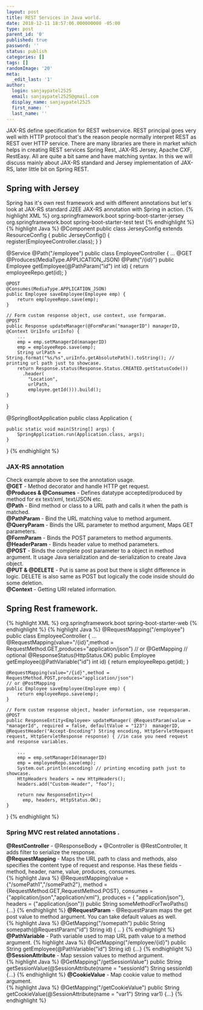 ```yaml
---
layout: post
title: REST Services in Java world. 
date: 2018-12-11 18:57:06.000000000 -05:00
type: post
parent_id: '0'
published: true
password: ''
status: publish
categories: []
tags: []
randomImage: '20'
meta:
  _edit_last: '1'
author:
  login: sanjaypatel2525
  email: sanjaypatel2525@gmail.com
  display_name: sanjaypatel2525
  first_name: ''
  last_name: ''
---
```

JAX-RS define specification for REST webservice. REST principal goes very well with HTTP protocol that's the reason people normally interpret REST as REST over HTTP service. There are many libraries are there in market which helps in creating REST services Spring Rest, JAX-RS Jersey, Apache CXF, RestEasy. All are quite a bit same and have matching syntax. In this we will discuss mainly about JAX-RS standard and Jersey implementation of JAX-RS, later little bit on Spring REST.

## Spring with Jersey
Spring has it's own rest framework and with different annotations but let's look at JAX-RS standard J2EE JAX-RS annotation with Spring in action. 
{% highlight XML %}
<dependencies>
    <dependency>
        <groupId>org.springframework.boot</groupId>
        <artifactId>spring-boot-starter-jersey</artifactId>
    </dependency>
    <dependency>
        <groupId>org.springframework.boot</groupId>
        <artifactId>spring-boot-starter-test</artifactId>
        <scope>test</scope>
    </dependency>
</dependencies>
{% endhighlight  %}
{% highlight Java %}
@Component
public class JerseyConfig extends ResourceConfig
{
    public JerseyConfig()
    {
        register(EmployeeController.class);
    }
}

@Service
@Path("/employee")
public class EmployeeController {
    ...
    @GET
    @Produces(MediaType.APPLICATION_JSON)
    @Path("/{id}")
    public Employee getEmployee(@PathParam("id") int id) {
        return employeeRepo.get(id);
    }

    @POST
    @Consumes(MediaType.APPLICATION_JSON)
    public Employee saveEmployee(Employee emp) {
        return employeeRepo.save(emp);
    }

    // Form custom response object, use context, use formparam.
    @POST
    public Response updateManager(@FormParam("managerID") managerID, @Context UriInfo uriInfo) {
        ...
        emp = emp.setManagerId(managerID)
        emp = employeeRepo.save(emp);
        String urlPath = String.format("%s/%s",uriInfo.getAbsolutePath().toString(); // printing url path just to showcase.
        return Response.status(Response.Status.CREATED.getStatusCode())
          .header(
            "Location", 
            urlPath, 
            employee.getId())).build();
    }

}

@SpringBootApplication
public class Application {

    public static void main(String[] args) {
        SpringApplication.run(Application.class, args);
    }
}
{% endhighlight  %}

### JAX-RS annotation
Check example above to see the annotation usage.  
**@GET** - Method decorator and handle HTTP get request.  
**@Produces & @Consumes** - Defines datatype accepted/produced by method for ex text/xml, text/JSON etc.  
**@Path** - Bind method or class to a URL path and calls it when the path is matched.  
**@PathParam** - Bind the URL matching value to method argument.  
**@QueryParam** - Binds the URL parameter to method argument, Maps GET parameters.  
**@FormParam** - Binds the POST parameters to method arguments.  
**@HeaderParam** - Binds header value to method parameters.  
**@POST** - Binds the complete post parameter to a object in method argument. It usage Java serialization and de-serialization to create Java object.  
**@PUT & @DELETE** - Put is same as post but there is slight difference in logic. DELETE is also same as POST but logically the code inside should do some deletion.  
**@Context** - Getting URI related information.  

## Spring Rest framework.
{% highlight XML %}
<dependency>
  <groupId>org.springframework.boot</groupId>
  <artifactId>spring-boot-starter-web</artifactId>
</dependency>
{% endhighlight  %}
{% highlight Java %}
@RequestMapping("/employee")
public class EmployeeController {
    ...
    @RequestMapping(value="/{id}",method = RequestMethod.GET,produces="application/json")
    // or @GetMapping
    // optional @ResponseStatus(HttpStatus.OK)
    public Employee getEmployee(@PathVariable("id") int id) {
        return employeeRepo.get(id);
    }

    @RequestMapping(value="/{id}",method = RequestMethod.POST,produces="application/json")
    // or @PostMapping
    public Employee saveEmployee(Employee emp) {
        return employeeRepo.save(emp);
    }

    // Form custom response object, header information, use requesparam.
    @POST
    public ResponseEntity<Employee> updateManager( @RequestParam(value = "managerId", required = false, defaultValue = "123")  managerID, @RequestHeader("Accept-Encoding") String encoding, HttpServletRequest request, HttpServletResponse response) { //in case you need request and response variables. 
        
        ...
        emp = emp.setManagerId(managerID)
        emp = employeeRepo.save(emp);
        System.out.println(encoding) // printing encoding path just to showcase.
        HttpHeaders headers = new HttpHeaders();
        headers.add("Custom-Header", "foo");
            
        return new ResponseEntity<>(
          emp, headers, HttpStatus.OK);
    }

}
{% endhighlight %}
### Spring MVC rest related annotations .
**@RestController** - @ResponseBody + @Controller is @RestController, It adds filter to serialize the response.  
**@RequestMapping** - Maps the URL path to class and methods, also specifies the content type of request and response.  Has these fields - method, header, name, value, produces, consumes.  
{% highlight Java %}
@RequestMapping(value = {"/somePath1","/somePath2"}, 
    method = {RequestMethod.GET,RequestMethod.POST},
    consumes = {"application/json","application/xml"},
    produces = { "application/json"},
    headers = {"application/json"})
public String someMethodForTwoPaths() {...}
{% endhighlight  %}
**@RequestParam** - @RequestParam maps the get post value to method argument. You can take default values as well.  
{% highlight Java %}
@GetMapping("/somepath")
public String somepath(@RequestParam("id") String id) { .. }
{% endhighlight  %}
**@PathVariable** - Path variable used to map URL path value to a method argument.
{% highlight Java %}
@GetMapping("/employee/{id}")
public String getEmployee(@PathVariable("id") String id) {...}
{% endhighlight  %}
**@SessionAttribute** - Map session values to method argument.   
{% highlight Java %}
@GetMapping("/getSessionValue")
public String getSessionValue(@SessionAttribute(name = "sessionId") String sessionId) {...}
{% endhighlight  %}
**@CookieValue** - Map cookie value to method argument.   
{% highlight Java %}
@GetMapping("/getCookieValue")
public String getCookieValue(@SessionAttribute(name = "var1") String var1) {...}
{% endhighlight %}